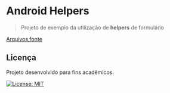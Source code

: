 # Android Helpers
> Projeto de exemplo da utilização de **helpers** de formulário

[Arquivos fonte](AndroidHelpers/app/src/main/java/com/guiigos/androidhelpers)

## Licença
Projeto desenvolvido para fins acadêmicos.

[![License: MIT](https://img.shields.io/badge/License-MIT-blue.svg)](./LICENSE)